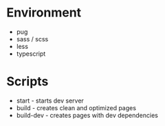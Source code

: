 # Environment
- pug
- sass / scss
- less
- typescript

# Scripts
- start - starts dev server
- build - creates clean and optimized pages
- build-dev - creates pages with dev dependencies

